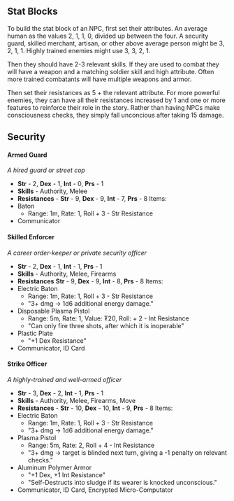 ## Stat Blocks
To build the stat block of an NPC, first set their attributes. An average human as the values 2, 1, 1, 0, divided up between the four. A security guard, skilled merchant, artisan, or other above average person might be 3, 2, 1, 1. Highly trained enemies might use 3, 3, 2, 1. 

Then they should have 2-3 relevant skills. If they are used to combat they will have a weapon and a matching soldier skill and high attribute. Often more trained combatants will have multiple weapons and armor.

Then set their resistances as 5 + the relevant attribute. For more powerful enemies, they can have all their resistances increased by 1 and one or more features to reinforce their role in the story. Rather than having NPCs make consciousness checks, they simply fall unconcious after taking 15 damage.
## Security
#### Armed Guard
*A hired guard or street cop*
- **Str** - 2, **Dex** - 1, **Int** - 0, **Prs** - 1
- **Skills** - Authority, Melee
- **Resistances** - **Str** - 9, **Dex** - 9, **Int** - 7, **Prs** - 8
Items:
- Baton
	- Range: 1m, Rate: 1, Roll + 3 - Str Resistance
- Communicator
#### Skilled Enforcer
*A career order-keeper or private security officer*
- **Str** - 2, **Dex** - 1, **Int** - 1, **Prs** - 1
- **Skills** - Authority, Melee, Firearms
- **Resistances** **Str** - 9, **Dex** - 9, **Int** - 8, **Prs** - 8
Items:
- Electric Baton
	- Range: 1m, Rate: 1, Roll + 3 - Str Resistance
	- "3+ dmg → 1d6 additional energy damage."
- Disposable Plasma Pistol
	- Range: 5m, Rate: 1, Value: ₮20, Roll: + 2 - Int Resistance
	- "Can only fire three shots, after which it is inoperable"
- Plastic Plate
	- "+1 Dex Resistance"
- Communicator, ID Card
#### Strike Officer
*A highly-trained and well-armed officer*
- **Str** - 3, **Dex** - 2, **Int** - 1, **Prs** - 1
- **Skills** - Authority, Melee, Firearms, Move
- **Resistances** - **Str** - 10, **Dex** - 10, **Int** - 9, **Prs** - 8
Items:
- Electric Baton
	- Range: 1m, Rate: 1, Roll + 3 - Str Resistance
	- "3+ dmg → 1d6 additional energy damage."
- Plasma Pistol
	- Range: 5m, Rate: 2, Roll + 4 - Int Resistance
	- "3+ dmg → target is blinded next turn, giving a -1 penalty on relevant checks."
- Aluminum Polymer Armor
	- "+1 Dex, +1 Int Resistance"
	- "Self-Destructs into sludge if its wearer is knocked unconscious."
- Communicator, ID Card, Encrypted Micro-Computator